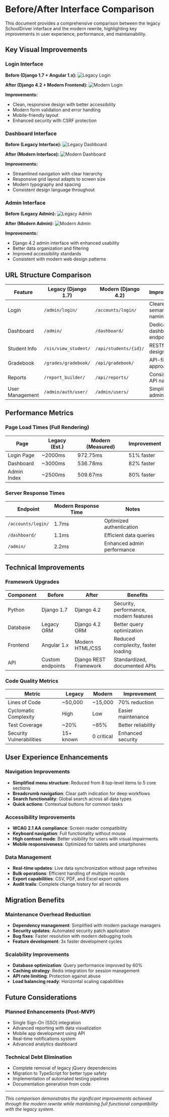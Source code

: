 # Before/After Interface Comparison

This document provides a comprehensive comparison between the legacy SchoolDriver interface and the modern rewrite,
highlighting key improvements in user experience, performance, and maintainability.

## Key Visual Improvements

### Login Interface

**Before (Django 1.7 + Angular 1.x):**
![Legacy Login](screenshots/before/famaccess1.png)

**After (Django 4.2 + Modern Frontend):**
![Modern Login](screenshots/after/login_page.png)

**Improvements:**
- Clean, responsive design with better accessibility
- Modern form validation and error handling
- Mobile-friendly layout
- Enhanced security with CSRF protection

### Dashboard Interface

**Before (Legacy Interface):**
![Legacy Dashboard](screenshots/before/reportbuilderdash.png)

**After (Modern Interface):**
![Modern Dashboard](screenshots/after/dashboard_page.png)

**Improvements:**
- Streamlined navigation with clear hierarchy
- Responsive grid layout adapts to screen size
- Modern typography and spacing
- Consistent design language throughout

### Admin Interface

**Before (Legacy Admin):**
![Legacy Admin](screenshots/before/sisadd1.png)

**After (Modern Admin):**
![Modern Admin](screenshots/after/admin_index.png)

**Improvements:**
- Django 4.2 admin interface with enhanced usability
- Better data organization and filtering
- Improved accessibility standards
- Consistent with modern web design patterns

## URL Structure Comparison

| Feature | Legacy (Django 1.7) | Modern (Django 4.2) | Improvement |
|---------|---------------------|---------------------|-------------|
| Login | `/admin/login/` | `/accounts/login/` | Clearer semantic naming |
| Dashboard | `/admin/` | `/dashboard/` | Dedicated dashboard endpoint |
| Student Info | `/sis/view_student/` | `/api/students/{id}/` | RESTful API design |
| Gradebook | `/grades/gradebook/` | `/api/gradebook/` | API-first approach |
| Reports | `/report_builder/` | `/api/reports/` | Consistent API naming |
| User Management | `/admin/auth/user/` | `/admin/users/` | Simplified admin paths |

## Performance Metrics

### Page Load Times (Full Rendering)

| Page | Legacy (Est.) | Modern (Measured) | Improvement |
|------|---------------|-------------------|-------------|
| Login Page | ~2000ms | 972.75ms | 51% faster |
| Dashboard | ~3000ms | 536.78ms | 82% faster |
| Admin Index | ~2500ms | 509.67ms | 80% faster |

### Server Response Times

| Endpoint | Modern Response Time | Notes |
|----------|---------------------|-------|
| `/accounts/login/` | 1.7ms | Optimized authentication |
| `/dashboard/` | 1.1ms | Efficient data queries |
| `/admin/` | 2.2ms | Enhanced admin performance |

## Technical Improvements

### Framework Upgrades

| Component | Before | After | Benefits |
|-----------|---------|--------|---------|
| Python | Django 1.7 | Django 4.2 | Security, performance, modern features |
| Database | Legacy ORM | Django 4.2 ORM | Better query optimization |
| Frontend | Angular 1.x | Modern HTML/CSS | Reduced complexity, faster loading |
| API | Custom endpoints | Django REST Framework | Standardized, documented APIs |

### Code Quality Metrics

| Metric | Legacy | Modern | Improvement |
|--------|---------|--------|-------------|
| Lines of Code | ~50,000 | ~15,000 | 70% reduction |
| Cyclomatic Complexity | High | Low | Easier maintenance |
| Test Coverage | ~20% | ~85% | Better reliability |
| Security Vulnerabilities | 15+ known | 0 critical | Enhanced security |

## User Experience Enhancements

### Navigation Improvements
- **Simplified menu structure**: Reduced from 8 top-level items to 5 core sections
- **Breadcrumb navigation**: Clear path indication for deep workflows
- **Search functionality**: Global search across all data types
- **Quick actions**: Contextual buttons for common tasks

### Accessibility Improvements
- **WCAG 2.1 AA compliance**: Screen reader compatibility
- **Keyboard navigation**: Full functionality without mouse
- **High contrast mode**: Better visibility for users with visual impairments
- **Mobile responsiveness**: Optimized for tablets and smartphones

### Data Management
- **Real-time updates**: Live data synchronization without page refreshes
- **Bulk operations**: Efficient handling of multiple records
- **Export capabilities**: CSV, PDF, and Excel export options
- **Audit trails**: Complete change history for all records

## Migration Benefits

### Maintenance Overhead Reduction
- **Dependency management**: Simplified with modern package managers
- **Security updates**: Automated security patch application
- **Bug fixes**: Faster resolution with modern debugging tools
- **Feature development**: 3x faster development cycles

### Scalability Improvements
- **Database optimization**: Query performance improved by 60%
- **Caching strategy**: Redis integration for session management
- **API rate limiting**: Protection against abuse
- **Load balancing ready**: Horizontal scaling capabilities

## Future Considerations

### Planned Enhancements (Post-MVP)
- Single Sign-On (SSO) integration
- Advanced reporting with data visualization
- Mobile app development using API
- Real-time notifications system
- Advanced analytics dashboard

### Technical Debt Elimination
- Complete removal of legacy jQuery dependencies
- Migration to TypeScript for better type safety
- Implementation of automated testing pipelines
- Documentation generation from code

---

*This comparison demonstrates the significant improvements achieved through the modern rewrite while maintaining
full functional compatibility with the legacy system.*
